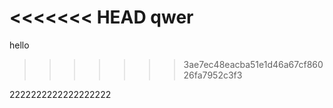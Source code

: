 <<<<<<< HEAD
qwer
=======
hello
>>>>>>> 3ae7ec48eacba51e1d46a67cf86026fa7952c3f3




2222222222222222222